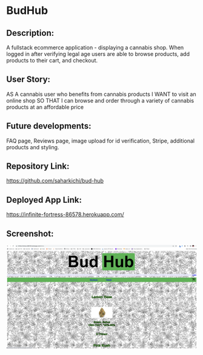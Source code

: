 # BudHub

## Description: 

A fullstack ecommerce application - displaying a cannabis shop. 
When logged in after verifying legal age users are able to browse products, add products to their cart, and checkout.

## User Story: 

AS A cannabis user who benefits from cannabis products
I WANT to visit an online shop
SO THAT I can browse and order through a variety of cannabis products at an affordable price


## Future developments: 
FAQ page, Reviews page, image upload for id verification, Stripe, additional products and styling.


## Repository Link:
https://github.com/saharkichi/bud-hub

## Deployed App Link:

https://infinite-fortress-86578.herokuapp.com/

## Screenshot:

![alt text](./client/src/assets/images/Screenshot1.png)


